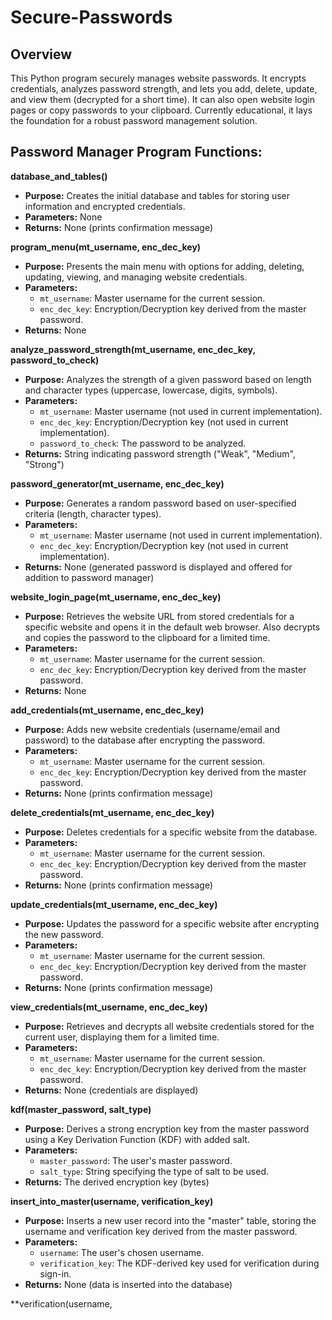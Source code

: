 # Secure-Passwords

## Overview
This Python program securely manages website passwords. It encrypts credentials, analyzes password strength, and lets you add, delete, update, and view them (decrypted for a short time). It can also open website login pages or copy passwords to your clipboard. Currently educational, it lays the foundation for a robust password management solution. 

## Password Manager Program Functions:

**database_and_tables()**

* **Purpose:** Creates the initial database and tables for storing user information and encrypted credentials.
* **Parameters:** None
* **Returns:** None (prints confirmation message)

**program_menu(mt_username, enc_dec_key)**

* **Purpose:** Presents the main menu with options for adding, deleting, updating, viewing, and managing website credentials.
* **Parameters:**
    * `mt_username`: Master username for the current session.
    * `enc_dec_key`: Encryption/Decryption key derived from the master password.
* **Returns:** None

**analyze_password_strength(mt_username, enc_dec_key, password_to_check)**

* **Purpose:** Analyzes the strength of a given password based on length and character types (uppercase, lowercase, digits, symbols).
* **Parameters:**
    * `mt_username`: Master username (not used in current implementation).
    * `enc_dec_key`: Encryption/Decryption key (not used in current implementation).
    * `password_to_check`: The password to be analyzed.
* **Returns:** String indicating password strength ("Weak", "Medium", "Strong")

**password_generator(mt_username, enc_dec_key)**

* **Purpose:** Generates a random password based on user-specified criteria (length, character types).
* **Parameters:**
    * `mt_username`: Master username (not used in current implementation).
    * `enc_dec_key`: Encryption/Decryption key (not used in current implementation).
* **Returns:** None (generated password is displayed and offered for addition to password manager)

**website_login_page(mt_username, enc_dec_key)**

* **Purpose:** Retrieves the website URL from stored credentials for a specific website and opens it in the default web browser. Also decrypts and copies the password to the clipboard for a limited time.
* **Parameters:**
    * `mt_username`: Master username for the current session.
    * `enc_dec_key`: Encryption/Decryption key derived from the master password.
* **Returns:** None

**add_credentials(mt_username, enc_dec_key)**

* **Purpose:** Adds new website credentials (username/email and password) to the database after encrypting the password.
* **Parameters:**
    * `mt_username`: Master username for the current session.
    * `enc_dec_key`: Encryption/Decryption key derived from the master password.
* **Returns:** None (prints confirmation message)

**delete_credentials(mt_username, enc_dec_key)**

* **Purpose:** Deletes credentials for a specific website from the database.
* **Parameters:**
    * `mt_username`: Master username for the current session.
    * `enc_dec_key`: Encryption/Decryption key derived from the master password.
* **Returns:** None (prints confirmation message)

**update_credentials(mt_username, enc_dec_key)**

* **Purpose:** Updates the password for a specific website after encrypting the new password.
* **Parameters:**
    * `mt_username`: Master username for the current session.
    * `enc_dec_key`: Encryption/Decryption key derived from the master password.
* **Returns:** None (prints confirmation message)

**view_credentials(mt_username, enc_dec_key)**

* **Purpose:** Retrieves and decrypts all website credentials stored for the current user, displaying them for a limited time.
* **Parameters:**
    * `mt_username`: Master username for the current session.
    * `enc_dec_key`: Encryption/Decryption key derived from the master password.
* **Returns:** None (credentials are displayed)

**kdf(master_password, salt_type)**

* **Purpose:** Derives a strong encryption key from the master password using a Key Derivation Function (KDF) with added salt.
* **Parameters:**
    * `master_password`: The user's master password.
    * `salt_type`: String specifying the type of salt to be used.
* **Returns:** The derived encryption key (bytes)

**insert_into_master(username, verification_key)**

* **Purpose:** Inserts a new user record into the "master" table, storing the username and verification key derived from the master password.
* **Parameters:**
    * `username`: The user's chosen username.
    * `verification_key`: The KDF-derived key used for verification during sign-in.
* **Returns:** None (data is inserted into the database)

**verification(username,
